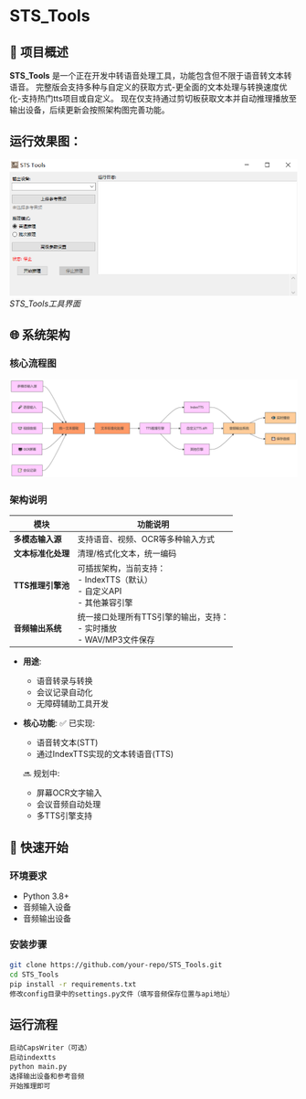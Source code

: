 # STS_Tools

## 📖 项目概述
**STS_Tools** 是一个正在开发中转语音处理工具，功能包含但不限于语音转文本转语音。
完整版会支持多种与自定义的获取方式-更全面的文本处理与转换速度优化-支持热门tts项目或自定义。
现在仅支持通过剪切板获取文本并自动推理播放至输出设备，后续更新会按照架构图完善功能。

## 运行效果图：
![工具界面](Example.PNG)  
*STS_Tools工具界面*






## 🌐 系统架构

### 核心流程图
![架构图](STS_Tools_update.png)

### 架构说明
| **模块**         | **功能说明**                                                                 |
|------------------|----------------------------------------------------------------------------|
| **多模态输入源**  | 支持语音、视频、OCR等多种输入方式                                           |
| **文本标准化处理** | 清理/格式化文本，统一编码                                                   |
| **TTS推理引擎池** | 可插拔架构，当前支持：<br>- IndexTTS（默认）<br>- 自定义API<br>- 其他兼容引擎 |
| **音频输出系统**  | 统一接口处理所有TTS引擎的输出，支持：<br>- 实时播放<br>- WAV/MP3文件保存      |



- **用途**:
  - 语音转录与转换
  - 会议记录自动化
  - 无障碍辅助工具开发

- **核心功能**:
  ✅ 已实现:
  - 语音转文本(STT)
  - 通过IndexTTS实现的文本转语音(TTS)
  
  🔜 规划中:
  - 屏幕OCR文字输入
  - 会议音频自动处理
  - 多TTS引擎支持


## 🚀 快速开始


### 环境要求
- Python 3.8+
- 音频输入设备
- 音频输出设备

### 安装步骤
```bash
git clone https://github.com/your-repo/STS_Tools.git
cd STS_Tools
pip install -r requirements.txt
修改config目录中的settings.py文件（填写音频保存位置与api地址）
```


## 运行流程
```bash
启动CapsWriter（可选）
启动indextts
python main.py
选择输出设备和参考音频
开始推理即可
